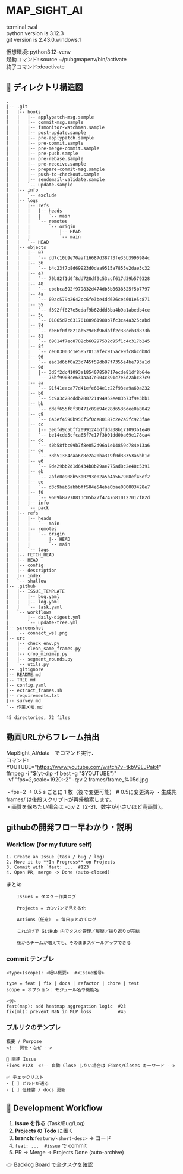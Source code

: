 # MAP_SIGHT_AI

terminal :wsl  
python version is 3.12.3  
git version is 2.43.0.windows.1  

仮想環境: python3.12-venv  
起動コマンド: source ~/pubgmapenv/bin/activate  
終了コマンド:deactivate  

## 📂 ディレクトリ構造図
<!-- DIR-START -->
```
.
|-- .git
|   |-- hooks
|   |   |-- applypatch-msg.sample
|   |   |-- commit-msg.sample
|   |   |-- fsmonitor-watchman.sample
|   |   |-- post-update.sample
|   |   |-- pre-applypatch.sample
|   |   |-- pre-commit.sample
|   |   |-- pre-merge-commit.sample
|   |   |-- pre-push.sample
|   |   |-- pre-rebase.sample
|   |   |-- pre-receive.sample
|   |   |-- prepare-commit-msg.sample
|   |   |-- push-to-checkout.sample
|   |   |-- sendemail-validate.sample
|   |   `-- update.sample
|   |-- info
|   |   `-- exclude
|   |-- logs
|   |   |-- refs
|   |   |   |-- heads
|   |   |   |   `-- main
|   |   |   `-- remotes
|   |   |       `-- origin
|   |   |           |-- HEAD
|   |   |           `-- main
|   |   `-- HEAD
|   |-- objects
|   |   |-- 07
|   |   |   `-- dd7c10b9e70aaf16687d387f3fe35b3990984c
|   |   |-- 36
|   |   |   `-- b4c23f7b8d69923d0daa9515a7855e2dae3c32
|   |   |-- 47
|   |   |   `-- 70b82f1d0f8dd728df9c53ccf617d39b579328
|   |   |-- 48
|   |   |   `-- ebdbca592f979832d474db5b8638325f5b7797
|   |   |-- 4a
|   |   |   `-- 09ac579b2642cc6fe3be4dd626ce4601e5c871
|   |   |-- 55
|   |   |   `-- f392ff827e5cdaf9b62ddd8ba4b9a1abedb4ce
|   |   |-- 5c
|   |   |   `-- 01865d7c63170180961988b7fc3ca4a325cabd
|   |   |-- 74
|   |   |   `-- de66f0fc821ab529c8f96daff2c38ceb3d873b
|   |   |-- 81
|   |   |   `-- 69014f7ec8782cb60297532d95f1c4c317b245
|   |   |-- 8f
|   |   |   `-- ce603003c1e5857013afec915ace9fc8bcdb8d
|   |   |-- 96
|   |   |   `-- ead1d6bf0a23c745f59db87f7355e4be793a1d
|   |   |-- 9d
|   |   |   |-- 3d5f2dc41093a185407850717ecde81df8b64e
|   |   |   `-- 75bf9903ce631aa37e904c391c7e5d2abc87c9
|   |   |-- aa
|   |   |   `-- 91f41eaca77d41efe604e1c22f93ea9a60a232
|   |   |-- b0
|   |   |   `-- 5c9a3c28cddb288721494952ee83b73f9e3bb1
|   |   |-- bb
|   |   |   `-- ddef655f8f30471c09e94c28d6536dee0a8042
|   |   |-- c9
|   |   |   `-- 6a3ef4590b956f5f0ce80187c2e2a5fc923fae
|   |   |-- cc
|   |   |   |-- 3e6fd9c5bff2099124bdfdda38b171093b1e40
|   |   |   `-- be14cdd5cfca65f7c17f3b01dd0ba69e178ca4
|   |   |-- dc
|   |   |   `-- 40b58fbc09b7f8e052d96a1e14859c784e13a6
|   |   |-- de
|   |   |   `-- 38b51384caa6c8e2a20ba319f0d38353a6bb1c
|   |   |-- e6
|   |   |   `-- 9de29bb2d1d6434b8b29ae775ad8c2e48c5391
|   |   |-- eb
|   |   |   `-- 2afe0e908b53a0293e02a5b4a567908ef45ef2
|   |   |-- ee
|   |   |   `-- d3c9bab5abbbff504e54ebe0bae000003428e7
|   |   |-- f0
|   |   |   `-- 9609b87278813c05b27f47476810127017f82d
|   |   |-- info
|   |   `-- pack
|   |-- refs
|   |   |-- heads
|   |   |   `-- main
|   |   |-- remotes
|   |   |   `-- origin
|   |   |       |-- HEAD
|   |   |       `-- main
|   |   `-- tags
|   |-- FETCH_HEAD
|   |-- HEAD
|   |-- config
|   |-- description
|   |-- index
|   `-- shallow
|-- .github
|   |-- ISSUE_TEMPLATE
|   |   |-- bug.yaml
|   |   |-- log.yaml
|   |   `-- task.yaml
|   `-- workflows
|       |-- daily-digest.yml
|       `-- update-tree.yml
|-- screenshot
|   `-- connect_wsl.png
|-- src
|   |-- check_env.py
|   |-- clean_same_frames.py
|   |-- crop_minimap.py
|   |-- segment_rounds.py
|   `-- utils.py
|-- .gitignore
|-- README.md
|-- TREE.md
|-- config.yaml
|-- extract_frames.sh
|-- requirements.txt
|-- survey.md
`-- 作業メモ.md

45 directories, 72 files
```
<!-- DIR-END -->

## 動画URLからフレーム抽出  

MapSight_AI/data　でコマンド実行．  
コマンド:  
YOUTUBE="<https://www.youtube.com/watch?v=tkbV9EJPak4>"  
ffmpeg -i "$(yt-dlp -f best -g "$YOUTUBE")" \
       -vf "fps=2,scale=1920:-2" -q:v 2 frames/frame_%05d.jpg  

・fps=2 → 0.5 s ごとに 1 枚（後で変更可能） # 0.5に変更済み
・生成先 frames/ は後段スクリプトが再帰検索します。  
・画質を保ちたい場合は -q:v 2（2-31、数字が小さいほど高画質）。  

## githubの開発フロー早わかり・説明

### Workflow (for my future self)

```text
1. Create an Issue (task / bug / log)
2. Move it to **In Progress** on Projects
3. Commit with `feat: ...  #123`
4. Open PR, merge -> Done (auto-closed)

```

まとめ

```text
    Issues = タスク＋作業ログ

    Projects = カンバンで見える化

    Actions（任意） = 毎日まとめてログ

    これだけで GitHub 内でタスク管理／履歴／振り返りが完結

    後からチームが増えても、そのままスケールアップできる

```

### commit テンプレ

```text
<type>(scope): <短い概要>  #<Issue番号>

type = feat | fix | docs | refactor | chore | test  
scope = オプション: モジュール名や機能名  

<例>
feat(map): add heatmap aggregation logic  #23
fix(ml): prevent NaN in MLP loss          #45
```

### プルリクのテンプレ

```text
概要 / Purpose
<!-- 何を・なぜ -->

🔗 関連 Issue
Fixes #123  <!-- 自動 Close したい場合は Fixes/Closes キーワード -->

✅ チェックリスト
- [ ] ビルドが通る
- [ ] 仕様書 / docs 更新
```

## 🌱 Development Workflow

1. **Issue を作る** (Task/Bug/Log)
2. **Projects の Todo** に置く
3. **branch**:`feature/<short-desc>` → コード
4. `feat: ...  #issue` で commit
5. PR → Merge → Projects Done (auto-archive)

👉 [Backlog Board](https://github.com/<user>/<repo>/projects/1) で全タスクを確認
